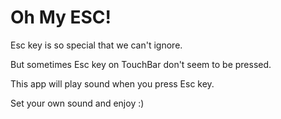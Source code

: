 # Oh My ESC!

Esc key is so special that we can't ignore.

But sometimes Esc key on TouchBar don't seem to be pressed.

This app will play sound when you press Esc key.



Set your own sound and enjoy :)